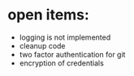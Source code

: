 # open items: #

- logging is not implemented
- cleanup code
- two factor authentication for git
- encryption of credentials